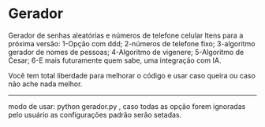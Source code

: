 # Gerador
Gerador de senhas aleatórias e números de telefone celular
Itens para a próxima versão:
1-Opção com ddd;
2-números de telefone fixo;
3-algoritmo gerador de nomes de pessoas;
4-Algoritmo de vigenere;
5-Algoritmo de Cesar;
6-E mais futuramente quem sabe, uma integração com IA.

Você tem total liberdade para melhorar o código e usar caso queira ou caso não ache nada melhor.

-------------------------------------------------------------------------------------------------
modo de usar:
  python gerador.py <string> <quantidade de senhas a serem geradas> <quantidade de caracter por senha> <numero primario de telefone>, caso todas as opção forem ignoradas pelo usuário as configurações padrão serão setadas.

